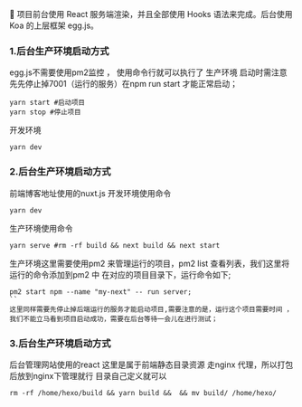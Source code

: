 🍺 项目前台使用 React 服务端渲染，并且全部使用 Hooks 语法来完成。后台使用 Koa 的上层框架 egg.js。


### 1.后台生产环境启动方式
egg.js不需要使用pm2监控 ， 使用命令行就可以执行了
生产环境
启动时需注意先先停止掉7001（运行的服务）在npm run start 才能正常启动；
```shell
yarn start #启动项目
yarn stop #停止项目
```
开发环境
```shell
yarn dev
```
### 2.后台生产环境启动方式
前端博客地址使用的nuxt.js 
开发环境使用命令
```shell
yarn dev
```
生产环境使用命令
```
yarn serve #rm -rf build && next build && next start
```
生产环境这里需要使用pm2 来管理运行的项目，pm2 list 查看列表，我们这里将运行的命令添加到pm2 中 
在对应的项目目录下，运行命令如下;

```
pm2 start npm --name "my-next" -- run server;
``
这里同样需要先停止掉后端运行的服务才能启动项目,需要注意的是，运行这个项目需要时间 ，我们不能立马看到项目启动成功，需要在后台等待一会儿在进行测试；
```
### 3.后台生产环境启动方式
后台管理网站使用的react 这里是属于前端静态目录资源 走nginx 代理，所以打包后放到nginx下管理就行 目录自己定义就可以
```shell
rm -rf /home/hexo/build && yarn build &&  && mv build/ /home/hexo/
```
